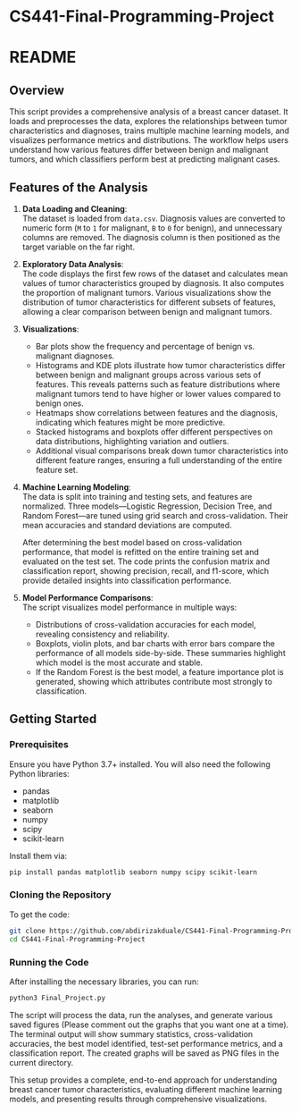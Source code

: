 # CS441-Final-Programming-Project

# README

## Overview
This script provides a comprehensive analysis of a breast cancer dataset. It loads and preprocesses the data, explores the relationships between tumor characteristics and diagnoses, trains multiple machine learning models, and visualizes performance metrics and distributions. The workflow helps users understand how various features differ between benign and malignant tumors, and which classifiers perform best at predicting malignant cases.

## Features of the Analysis
1. **Data Loading and Cleaning**:  
   The dataset is loaded from `data.csv`. Diagnosis values are converted to numeric form (`M` to `1` for malignant, `B` to `0` for benign), and unnecessary columns are removed. The diagnosis column is then positioned as the target variable on the far right.

2. **Exploratory Data Analysis**:  
   The code displays the first few rows of the dataset and calculates mean values of tumor characteristics grouped by diagnosis. It also computes the proportion of malignant tumors. Various visualizations show the distribution of tumor characteristics for different subsets of features, allowing a clear comparison between benign and malignant tumors.

3. **Visualizations**:  
   - Bar plots show the frequency and percentage of benign vs. malignant diagnoses.  
   - Histograms and KDE plots illustrate how tumor characteristics differ between benign and malignant groups across various sets of features. This reveals patterns such as feature distributions where malignant tumors tend to have higher or lower values compared to benign ones.  
   - Heatmaps show correlations between features and the diagnosis, indicating which features might be more predictive.  
   - Stacked histograms and boxplots offer different perspectives on data distributions, highlighting variation and outliers.  
   - Additional visual comparisons break down tumor characteristics into different feature ranges, ensuring a full understanding of the entire feature set.

4. **Machine Learning Modeling**:  
   The data is split into training and testing sets, and features are normalized. Three models—Logistic Regression, Decision Tree, and Random Forest—are tuned using grid search and cross-validation. Their mean accuracies and standard deviations are computed.

   After determining the best model based on cross-validation performance, that model is refitted on the entire training set and evaluated on the test set. The code prints the confusion matrix and classification report, showing precision, recall, and f1-score, which provide detailed insights into classification performance.

5. **Model Performance Comparisons**:  
   The script visualizes model performance in multiple ways:
   - Distributions of cross-validation accuracies for each model, revealing consistency and reliability.
   - Boxplots, violin plots, and bar charts with error bars compare the performance of all models side-by-side. These summaries highlight which model is the most accurate and stable.
   - If the Random Forest is the best model, a feature importance plot is generated, showing which attributes contribute most strongly to classification.

## Getting Started

### Prerequisites
Ensure you have Python 3.7+ installed. You will also need the following Python libraries:
- pandas
- matplotlib
- seaborn
- numpy
- scipy
- scikit-learn

Install them via:
```bash
pip install pandas matplotlib seaborn numpy scipy scikit-learn
```

### Cloning the Repository
To get the code:
```bash
git clone https://github.com/abdirizakduale/CS441-Final-Programming-Project.git
cd CS441-Final-Programming-Project
```

### Running the Code
After installing the necessary libraries, you can run:
```bash
python3 Final_Project.py
```

The script will process the data, run the analyses, and generate various saved figures (Please comment out the graphs that you want one at a time). The terminal output will show summary statistics, cross-validation accuracies, the best model identified, test-set performance metrics, and a classification report. The created graphs will be saved as PNG files in the current directory.

This setup provides a complete, end-to-end approach for understanding breast cancer tumor characteristics, evaluating different machine learning models, and presenting results through comprehensive visualizations.
